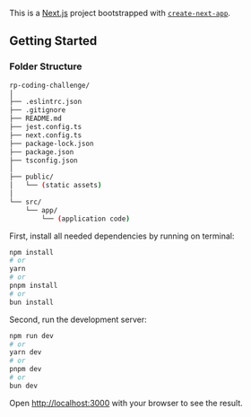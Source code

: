 This is a [Next.js](https://nextjs.org) project bootstrapped with [`create-next-app`](https://nextjs.org/docs/app/api-reference/cli/create-next-app).

## Getting Started

### Folder Structure 
```bash
rp-coding-challenge/
│
├── .eslintrc.json
├── .gitignore
├── README.md
├── jest.config.ts
├── next.config.ts
├── package-lock.json
├── package.json
├── tsconfig.json
│
├── public/
│   └── (static assets)
│
└── src/
    └── app/
        └── (application code)
```

First, install all needed dependencies by running on terminal:

```bash
npm install
# or
yarn
# or
pnpm install
# or
bun install
```

Second, run the development server:

```bash
npm run dev
# or
yarn dev
# or
pnpm dev
# or
bun dev
```

Open [http://localhost:3000](http://localhost:3000) with your browser to see the result.
